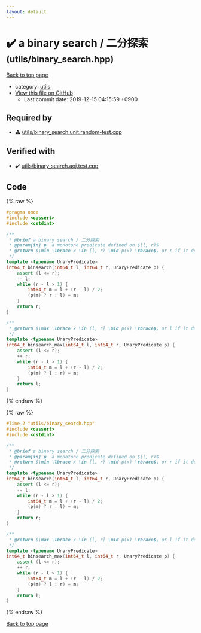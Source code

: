 ```yaml
---
layout: default
---
```


<!-- mathjax config similar to math.stackexchange -->
<script type="text/javascript" async
  src="https://cdnjs.cloudflare.com/ajax/libs/mathjax/2.7.5/MathJax.js?config=TeX-MML-AM_CHTML">
</script>
<script type="text/x-mathjax-config">
  MathJax.Hub.Config({
    TeX: { equationNumbers: { autoNumber: "AMS" }},
    tex2jax: {
      inlineMath: [ ['$','$'] ],
      processEscapes: true
    },
    "HTML-CSS": { matchFontHeight: false },
    displayAlign: "left",
    displayIndent: "2em"
  });
</script>

<script type="text/javascript" src="https://cdnjs.cloudflare.com/ajax/libs/jquery/3.4.1/jquery.min.js"></script>
<script src="https://cdn.jsdelivr.net/npm/jquery-balloon-js@1.1.2/jquery.balloon.min.js" integrity="sha256-ZEYs9VrgAeNuPvs15E39OsyOJaIkXEEt10fzxJ20+2I=" crossorigin="anonymous"></script>
<script type="text/javascript" src="../../assets/js/copy-button.js"></script>
<link rel="stylesheet" href="../../assets/css/copy-button.css" />


# :heavy_check_mark: a binary search / 二分探索 <small>(utils/binary_search.hpp)</small>

<a href="../../index.html">Back to top page</a>

* category: <a href="../../index.html#2b3583e6e17721c54496bd04e57a0c15">utils</a>
* <a href="{{ site.github.repository_url }}/blob/master/utils/binary_search.hpp">View this file on GitHub</a>
    - Last commit date: 2019-12-15 04:15:59 +0900




## Required by

* :warning: <a href="binary_search.unit.random-test.cpp.html">utils/binary_search.unit.random-test.cpp</a>


## Verified with

* :heavy_check_mark: <a href="../../verify/utils/binary_search.aoj.test.cpp.html">utils/binary_search.aoj.test.cpp</a>


## Code

<a id="unbundled"></a>
{% raw %}
```cpp
#pragma once
#include <cassert>
#include <cstdint>

/**
 * @brief a binary search / 二分探索
 * @param[in] p  a monotone predicate defined on $[l, r)$
 * @return $\min \lbrace x \in [l, r) \mid p(x) \rbrace$, or r if it doesn't exist
 */
template <typename UnaryPredicate>
int64_t binsearch(int64_t l, int64_t r, UnaryPredicate p) {
    assert (l <= r);
    -- l;
    while (r - l > 1) {
        int64_t m = l + (r - l) / 2;
        (p(m) ? r : l) = m;
    }
    return r;
}

/**
 * @return $\max \lbrace x \in (l, r] \mid p(x) \rbrace$, or l if it doesn't exist
 */
template <typename UnaryPredicate>
int64_t binsearch_max(int64_t l, int64_t r, UnaryPredicate p) {
    assert (l <= r);
    ++ r;
    while (r - l > 1) {
        int64_t m = l + (r - l) / 2;
        (p(m) ? l : r) = m;
    }
    return l;
}

```
{% endraw %}

<a id="bundled"></a>
{% raw %}
```cpp
#line 2 "utils/binary_search.hpp"
#include <cassert>
#include <cstdint>

/**
 * @brief a binary search / 二分探索
 * @param[in] p  a monotone predicate defined on $[l, r)$
 * @return $\min \lbrace x \in [l, r) \mid p(x) \rbrace$, or r if it doesn't exist
 */
template <typename UnaryPredicate>
int64_t binsearch(int64_t l, int64_t r, UnaryPredicate p) {
    assert (l <= r);
    -- l;
    while (r - l > 1) {
        int64_t m = l + (r - l) / 2;
        (p(m) ? r : l) = m;
    }
    return r;
}

/**
 * @return $\max \lbrace x \in (l, r] \mid p(x) \rbrace$, or l if it doesn't exist
 */
template <typename UnaryPredicate>
int64_t binsearch_max(int64_t l, int64_t r, UnaryPredicate p) {
    assert (l <= r);
    ++ r;
    while (r - l > 1) {
        int64_t m = l + (r - l) / 2;
        (p(m) ? l : r) = m;
    }
    return l;
}

```
{% endraw %}

<a href="../../index.html">Back to top page</a>

